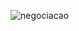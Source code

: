 ![negociacao](https://user-images.githubusercontent.com/57638004/132414894-cf9a097f-ef39-423f-ae83-14099943c233.png)
